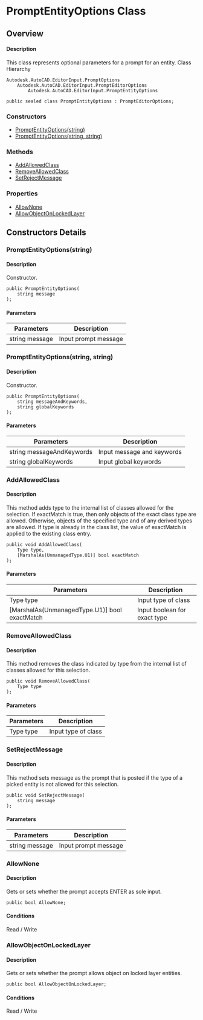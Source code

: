 # PromptEntityOptions Class

## Overview

#### Description
This class represents optional parameters for a prompt for an entity.
Class Hierarchy
```text
Autodesk.AutoCAD.EditorInput.PromptOptions
    Autodesk.AutoCAD.EditorInput.PromptEditorOptions
        Autodesk.AutoCAD.EditorInput.PromptEntityOptions
```

```text
public sealed class PromptEntityOptions : PromptEditorOptions;
```

### Constructors

- [PromptEntityOptions(string)](#promptentityoptions(string))
- [PromptEntityOptions(string, string)](#promptentityoptions(string,-string))

### Methods

- [AddAllowedClass](#addallowedclass)
- [RemoveAllowedClass](#removeallowedclass)
- [SetRejectMessage](#setrejectmessage)

### Properties

- [AllowNone](#allownone)
- [AllowObjectOnLockedLayer](#allowobjectonlockedlayer)


## Constructors Details

### PromptEntityOptions(string)

#### Description
Constructor.
```text
public PromptEntityOptions(
    string message
);
```

#### Parameters

| Parameters | Description |
| --- | --- |
| string message | Input prompt message |

### PromptEntityOptions(string, string)

#### Description
Constructor.
```text
public PromptEntityOptions(
    string messageAndKeywords, 
    string globalKeywords
);
```

#### Parameters

| Parameters | Description |
| --- | --- |
| string messageAndKeywords | Input message and keywords |
| string globalKeywords | Input global keywords |

### AddAllowedClass

#### Description
This method adds type to the internal list of classes allowed for the selection. If exactMatch is true, then only objects of the exact class type are allowed. Otherwise, objects of the specified type and of any derived types are allowed. 
If type is already in the class list, the value of exactMatch is applied to the existing class entry.
```text
public void AddAllowedClass(
    Type type, 
    [MarshalAs(UnmanagedType.U1)] bool exactMatch
);
```

#### Parameters

| Parameters | Description |
| --- | --- |
| Type type | Input type of class |
| [MarshalAs(UnmanagedType.U1)] bool exactMatch | Input boolean for exact type |

### RemoveAllowedClass

#### Description
This method removes the class indicated by type from the internal list of classes allowed for this selection.
```text
public void RemoveAllowedClass(
    Type type
);
```

#### Parameters

| Parameters | Description |
| --- | --- |
| Type type | Input type of class |

### SetRejectMessage

#### Description
This method sets message as the prompt that is posted if the type of a picked entity is not allowed for this selection.
```text
public void SetRejectMessage(
    string message
);
```

#### Parameters

| Parameters | Description |
| --- | --- |
| string message | Input prompt message |

### AllowNone

#### Description
Gets or sets whether the prompt accepts ENTER as sole input.
```text
public bool AllowNone;
```

#### Conditions
Read / Write
### AllowObjectOnLockedLayer

#### Description
Gets or sets whether the prompt allows object on locked layer entities.
```text
public bool AllowObjectOnLockedLayer;
```

#### Conditions
Read / Write
